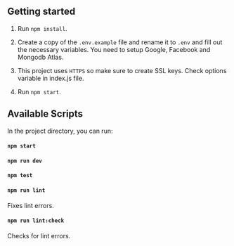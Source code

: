 ## Getting started

1. Run `npm install`.

2. Create a copy of the `.env.example` file and rename it to `.env` and fill out the necessary variables. You need to setup Google, Facebook and Mongodb Atlas.

3. This project uses `HTTPS` so make sure to create SSL keys. Check options variable in index.js file.

4. Run `npm start`.

## Available Scripts

In the project directory, you can run:

#### `npm start`
#### `npm run dev`
#### `npm test`
#### `npm run lint`
Fixes lint errors.
#### `npm run lint:check`
Checks for lint errors.

